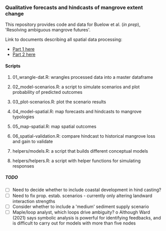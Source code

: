 ### Qualitative forecasts and hindcasts of mangrove extent change

This repository provides code and data for Buelow et al. (*in prep*), 'Resolving ambiguous mangrove futures'.

Link to documents describing all spatial data processing:

-   [Part 1 here](https://mangrove-climate-risk-mapping.netlify.app/)
-   [Part 2 here](https://mangrove-climate-risk-mapping-2.netlify.app/)

#### Scripts

1.  01_wrangle-dat.R: wrangles processed data into a master dataframe

2.  02_model-scenarios.R: a script to simulate scenarios and plot probability of predicted outcomes

3.  03_plot-scenarios.R: plot the scenario results

4.  04_model-spatial.R: map forecasts and hindcasts to mangrove typologies

5.  05_map-spatial.R: map spatial outcomes

6.  06_spatial-validation.R: compare hindcast to historical mangrove loss and gain to validate

7.  helpers/models.R: a script that builds different conceptual models

8.  helpers/helpers.R: a script with helper functions for simulating responses

##### TODO

-   [ ] Need to decide whether to include coastal development in hind casting?
-   [ ] Need to fix prop. estab. scenarios - currently only altering landward interaction strengths
-   [ ] Consider whether to include a 'medium' sediment supply scenario
-   [ ] Maple/loop analyst, which loops drive ambiguity? o Although Ward (2021) says symbolic analysis is powerful for identifying feedbacks, and is difficult to carry out for models with more than five nodes
